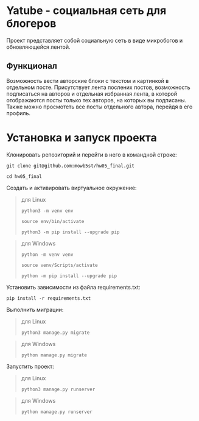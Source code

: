 # Yatube - социальная сеть для блогеров
Проект представляет собой социальную сеть в виде микробогов и обновляющейся лентой.

## Функционал
Возможность вести авторские блоки с текстом и картинкой в отдельном посте. Присутствует лента послених постов, возможность подписаться на авторов и отдельная избранная лента, в которой отображаются посты только тех авторов, на которых вы подписаны.
Также можно просмотеть все посты отдельного автора, перейдя в его профиль.

# Установка и запуск проекта
Клонировать репозиторий и перейти в него в командной строке:

```
git clone git@github.com:mowb5st/hw05_final.git
```

```
cd hw05_final
```

Cоздать и активировать виртуальное окружение:

>для Linux
> 
>```
>python3 -m venv env
>```
>```
>source env/bin/activate
>```
>```
>python3 -m pip install --upgrade pip

>для Windows
> 
>```
>python -m venv venv
>```
>```
>source venv/Scripts/activate 
>```
>```
>python -m pip install --upgrade pip

Установить зависимости из файла requirements.txt:

```
pip install -r requirements.txt
```

Выполнить миграции:

>для Linux
>```
>python3 manage.py migrate

>для Windows
>```
>python manage.py migrate

Запустить проект:

>для Linux
>```
>python3 manage.py runserver

>для Windows
>```
>python manage.py runserver
